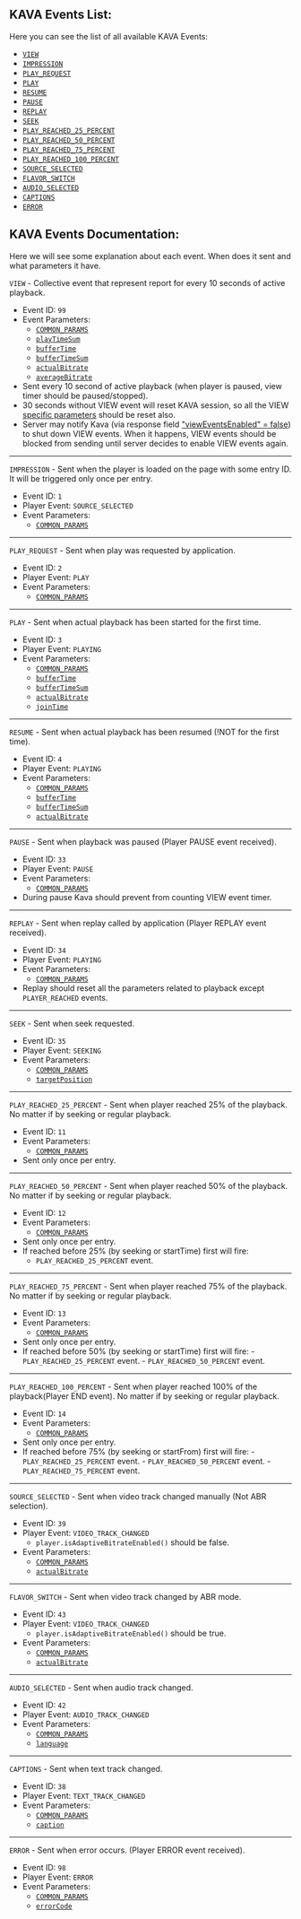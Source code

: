 
   ##  KAVA Events List:

Here you can see the list of all available KAVA Events:

* [`VIEW`](#viewEvent)
* [`IMPRESSION`](#impressionEvent)
* [`PLAY_REQUEST`](#playRequestEvent)
* [`PLAY`](#playEvent)
* [`RESUME`](#resumeEvent)
* [`PAUSE`](#pauseEvent)
* [`REPLAY`](#replayEvent)
* [`SEEK`](#seekEvent)
* [`PLAY_REACHED_25_PERCENT`](#play25Event)
* [`PLAY_REACHED_50_PERCENT`](#play50Event)
* [`PLAY_REACHED_75_PERCENT`](#play75Event)
* [`PLAY_REACHED_100_PERCENT`](#play100Event)
* [`SOURCE_SELECTED`](#sourceSelectedEvent)
* [`FLAVOR_SWITCH`](#flavourSwitchEvent)
* [`AUDIO_SELECTED`](#audioSelectedEvent)
* [`CAPTIONS`](#captionsEvent)
* [`ERROR`](#errorEvent)

        
## KAVA Events Documentation:
Here we will see some explanation about each event. When does it sent and what parameters it have.


 <a id="viewEvent"></a>`VIEW` - Collective event that represent report for every 10 seconds of active playback.
  - Event ID: `99`
  - Event Parameters:
    - [`COMMON_PARAMS`](./kava-parameters.md#common_params)
    - [`playTimeSum`](./kava-parameters.md#playTimeSum)
    - [`bufferTime`](./kava-parameters.md#bufferTime)
    - [`bufferTimeSum`](./kava-parameters.md#bufferTimeSum)
    - [`actualBitrate`](./kava-parameters.md#actualBitrate)
    - [`averageBitrate`](./kava-parameters.md#averageBitrate)
  - Sent every 10 second of active playback (when player is paused, view timer should be paused/stopped).
  - 30 seconds without VIEW event will reset KAVA session, so all the VIEW [specific parameters](#endSessionResetParams) should be reset also.
  - Server may notify Kava (via response field ["viewEventsEnabled" = false](#serverResponse)) to shut down VIEW events. When it happens, VIEW events should be blocked from sending until server decides to enable VIEW events again. 

---
    
 <a id="impressionEvent"></a>`IMPRESSION` - Sent when the player is loaded on the page with some entry ID. <BR>It will be triggered only once per entry. 
 - Event ID: `1`    
 - Player Event: `SOURCE_SELECTED`
 - Event Parameters:
	 - [`COMMON_PARAMS`](./kava-parameters.md#common_params)

---
    
<a id="playRequestEvent"></a>`PLAY_REQUEST` - Sent when play was requested by application.
 - Event ID: `2`    
 - Player Event: `PLAY`
 - Event Parameters:
	 - [`COMMON_PARAMS`](./kava-parameters.md#common_params)

---
    
<a id="playEvent"></a>`PLAY` - Sent when actual playback has been started for the first time.
   - Event ID: `3`
   - Player Event: `PLAYING`
   - Event Parameters:
        - [`COMMON_PARAMS`](./kava-parameters.md#common_params)
        - [`bufferTime`](./kava-parameters.md#bufferTime)
        - [`bufferTimeSum`](./kava-parameters.md#bufferTimeSum)
        - [`actualBitrate`](./kava-parameters.md#actualBitrate)
        - [`joinTime`](./kava-parameters.md#joinTime)
        
   ---
    
 <a id="resumeEvent"></a>`RESUME` - Sent when actual playback has been resumed (!NOT for the first time).
   - Event ID: `4`
   - Player Event: `PLAYING`
   - Event Parameters:
        - [`COMMON_PARAMS`](./kava-parameters.md#common_params)
        - [`bufferTime`](./kava-parameters.md#bufferTime)
        - [`bufferTimeSum`](./kava-parameters.md#bufferTimeSum)
        - [`actualBitrate`](./kava-parameters.md#actualBitrate)
   
   ---
    
<a id="pauseEvent"></a>`PAUSE` - Sent when playback was paused (Player PAUSE event received).
- Event ID: `33`
- Player Event: `PAUSE`
- Event Parameters:
	 - [`COMMON_PARAMS`](./kava-parameters.md#common_params)
 - During pause Kava should prevent from counting VIEW event timer.

---
    
<a id="replayEvent"></a>`REPLAY` - Sent when replay called by application (Player REPLAY event received).
- Event ID: `34`
- Player Event: `PLAYING`
- Event Parameters:
    - [`COMMON_PARAMS`](./kava-parameters.md#common_params)
 - Replay should reset all the parameters related to playback except `PLAYER_REACHED` events.

---
    
 <a id="seekEvent"></a>`SEEK` - Sent when seek requested.
 - Event ID: `35`
 - Player Event: `SEEKING`
 - Event Parameters:
   - [`COMMON_PARAMS`](./kava-parameters.md#common_params)
   - [`targetPosition`](./kava-parameters.md#targetPosition)

---
    
<a id="play25Event"></a>`PLAY_REACHED_25_PERCENT` - Sent when player reached 25% of the playback. No matter if by seeking or regular playback.
- Event ID: `11`
- Event Parameters:
   - [`COMMON_PARAMS`](./kava-parameters.md#common_params)
 - Sent only once per entry.
 
 ---
 
 <a id="play50Event"></a>`PLAY_REACHED_50_PERCENT` - Sent when player reached 50% of the playback. No matter if by seeking or regular playback.
- Event ID: `12`
- Event Parameters:
   - [`COMMON_PARAMS`](./kava-parameters.md#common_params)
 - Sent only once per entry. 
  - If reached before 25% (by seeking or startTime) first will fire:
       - `PLAY_REACHED_25_PERCENT` event.
---
 <a id="play75Event"></a>`PLAY_REACHED_75_PERCENT` - Sent when player reached 75% of the playback. No matter if by seeking or regular playback.
- Event ID: `13`
- Event Parameters:
   - [`COMMON_PARAMS`](./kava-parameters.md#common_params)
 - Sent only once per entry. 
  - If reached before 50% (by seeking or startTime) first will fire:
        - `PLAY_REACHED_25_PERCENT` event.
        - `PLAY_REACHED_50_PERCENT` event.
---
 <a id="play100Event"></a>`PLAY_REACHED_100_PERCENT` - Sent when player reached 100% of the playback(Player END event).
No matter if by seeking or regular playback.
- Event ID: `14`
- Event Parameters:
   - [`COMMON_PARAMS`](./kava-parameters.md#common_params)
 - Sent only once per entry. 
  - If reached before 75% (by seeking or startFrom) first will fire: 
        - `PLAY_REACHED_25_PERCENT` event.
        - `PLAY_REACHED_50_PERCENT` event.
        - `PLAY_REACHED_75_PERCENT` event.

---
    
 <a id="sourceSelectedEvent"></a>`SOURCE_SELECTED` - Sent when video track changed manually (Not ABR selection).
 - Event ID: `39`
 - Player Event: `VIDEO_TRACK_CHANGED`
	 - `player.isAdaptiveBitrateEnabled()` should be false.
  - Event Parameters:
    - [`COMMON_PARAMS`](./kava-parameters.md#common_params)
     - [`actualBitrate`](./kava-parameters.md#actualBitrate)

---

 <a id="flavourSwitchEvent"></a>`FLAVOR_SWITCH` - Sent when video track changed by ABR mode.  
 - Event ID: `43`
 - Player Event: `VIDEO_TRACK_CHANGED` 
	 - `player.isAdaptiveBitrateEnabled()` should be true.
 - Event Parameters:
    - [`COMMON_PARAMS`](./kava-parameters.md#common_params)
     - [`actualBitrate`](./kava-parameters.md#actualBitrate)
    
---
    
 <a id="audioSelectedEvent"></a>`AUDIO_SELECTED` - Sent when audio track changed.
  - Event ID: `42`
  - Player Event: `AUDIO_TRACK_CHANGED`
  - Event Parameters:
    - [`COMMON_PARAMS`](./kava-parameters.md#common_params)
     - [`language`](./kava-parameters.md#language)
---
    
<a id="captionsEvent"></a>`CAPTIONS` - Sent when text track changed. 
  - Event ID: `38`
  - Player Event: `TEXT_TRACK_CHANGED`
   - Event Parameters:
        - [`COMMON_PARAMS`](./kava-parameters.md#common_params)
        - [`caption`](./kava-parameters.md#caption)
       
 ---
 <a id="errorEvent"></a>`ERROR` - Sent when error occurs. (Player ERROR event received).
 - Event ID: `98`
  - Player Event: `ERROR`
  - Event Parameters:
	  - [`COMMON_PARAMS`](./kava-parameters.md#common_params)
	  - [`errorCode`](./kava-parameters.md#errorCode)
